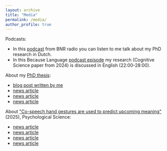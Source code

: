 ```yaml
---
layout: archive
title: "Media"
permalink: /media/
author_profile: true
---
```


Podcasts:
- In this [podcast](https://www.bnr.nl/podcast/wetenschap-vandaag/10540686/hoe-onze-handgebaren-voorspellen-wat-we-gaan-zeggen) from BNR radio you can listen to me talk about my PhD research in Dutch.
- In this Because Language [podcast episode](https://becauselanguage.com/95-why-the-far-right-demagogues-language/) my research (Cognitive Science paper from 2024) is discussed in English (22:00-28:00).

About my [PhD thesis](https://hdl.handle.net/2066/316866):
- [blog post written by me](https://www.mpi-talkling.mpi.nl/?p=2145&lang=en)
- [news article](https://www.ru.nl/en/research/research-news/typing-in-mid-air-or-pretending-to-drink-how-using-your-hands-to-communicate-can-help-you-understand-others)
- [news article](https://ggz.nl/onderzoek-hoe-handgebaren-kunnen-helpen-om-iemand-te-begrijpen/)
- [news article](https://phys.org/news/2025-03-mid-air-communicate.html) 

About ["Co-speech hand gestures are used to predict upcoming meaning"](https://doi.org/10.1177/09567976251331041) (2025), Psychological Science:
- [news article](https://www.eurekalert.org/news-releases/1080940)
- [news article](https://neurosciencenews.com/gesture-speech-prediction-28684/)
- [news article](https://phys.org/news/2025-04-gestures-upcoming-words-virtual-avatar.html)
- [news article](https://www.miragenews.com/gestures-help-listeners-predict-words-1447981/)
